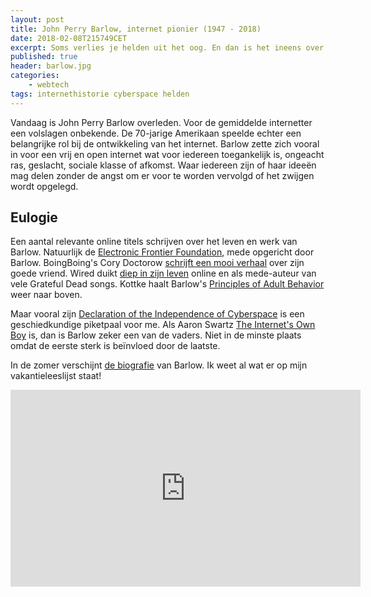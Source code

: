```yaml
---
layout: post
title: John Perry Barlow, internet pionier (1947 - 2018)
date: 2018-02-08T215749CET
excerpt: Soms verlies je helden uit het oog. En dan is het ineens over.
published: true
header: barlow.jpg
categories: 
    - webtech
tags: internethistorie cyberspace helden
---
```

Vandaag is John Perry Barlow overleden. Voor de gemiddelde internetter een volslagen onbekende. De 70-jarige Amerikaan speelde echter een belangrijke rol bij de ontwikkeling van het internet. Barlow zette zich vooral in voor een vrij en open internet wat voor iedereen toegankelijk is, ongeacht ras, geslacht, sociale klasse of afkomst. Waar iedereen zijn of haar ideeën mag delen zonder de angst om er voor te worden vervolgd of het zwijgen wordt opgelegd. 

## Eulogie
Een aantal relevante online titels schrijven over het leven en werk van Barlow. Natuurlijk de [Electronic Frontier Foundation][1], mede opgericht door Barlow.
BoingBoing's Cory Doctorow [schrijft een mooi verhaal][2] over zijn goede vriend.
Wired duikt [diep in zijn leven][3] online en als mede-auteur van vele Grateful Dead songs.
Kottke haalt Barlow's [Principles of Adult Behavior][4] weer naar boven.

Maar vooral zijn [Declaration of the Independence of Cyberspace][5] is een geschiedkundige piketpaal voor me.  Als Aaron Swartz [The Internet's Own Boy][6] is, dan is Barlow zeker een van de vaders. Niet in de minste plaats omdat de eerste sterk is beïnvloed door de laatste.

In de zomer verschijnt [de biografie][7] van Barlow. Ik weet al wat er op mijn vakantieleeslijst staat!

<iframe width="560" height="315" src="https://www.youtube.com/embed/3WS9DhSIWR0" frameborder="0" allow="autoplay; encrypted-media" allowfullscreen></iframe>

[1]:	https://www.eff.org/deeplinks/2018/02/john-perry-barlow-internet-pioneer-1947-2018
[2]:	https://boingboing.net/2018/02/07/walk-in-the-rain.html
[3]:	https://www.wired.com/story/mourning-john-perry-barlow-the-bard-of-the-internet
[4]:	https://kottke.org/18/02/a-list-of-25-principles-of-adult-behavior-by-john-perry-barlow
[5]:	https://www.eff.org/cyberspace-independence
[6]:	/JSONfeed
[7]:	https://www.penguinrandomhouse.com/books/554592/mother-american-night-by-john-perry-barlow-with-robert-greenfield/9781524760182/